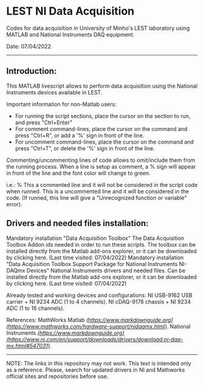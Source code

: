 # LEST NI Data Acquisition 

Codes for data acquisition in University of Minho's LEST laboratory using MATLAB and National Instruments DAQ equipment.

Date: 07/04/2022

---

## Introduction:

This MATLAB livescript allows to perform data acquisition using the National Instruments devices available in LEST.

Important information for non-Matlab users: 
 - For running the script sections, place the cursor on the section to run, and press "Ctrl+Enter"
 - For comment command-lines, place the cursor on the command and press "Ctrl+R", or add a '%' sign in front of the line.
 - For uncomment command-lines, place the cursor on the command and press "Ctrl+T",  or delete the '%' sign in front of the line.

Commenting/uncommenting lines of code allows to omit/include them from the running process. When a line is setup as comment, a % sign will appear in front of the line and the font color will change to green.

i.e.:
  % This a commented line and it will not be considered in the script code when runned.
  This is a uncommented line and it will be considered in the code. (If runned, this line will give a "Unrecognized function or variable" error).

## Drivers and needed files installation:
Mandatory installation "Data Acquisition Toolbox"
The Data Acquisition Toolbox Addon ids needed in order to run these scripts. The toolbox can be installed directly from the Matlab add-ons explorer, or it can be downloaded by clicking here. (Last time visited: 07/04/2022)
Mandatory installation "Data Acquisition Toolbox Support Package for National Instruments NI-DAQmx Devices"
National Instruments drivers and needed files. Can be installed directly from the Matlab add-ons explorer, or it can be downloaded by clicking here. (Last time visited: 07/04/2022)

Already tested and working devices and configurations:
  NI USB-9162 USB carrier + NI 9234 ADC (1 to 4 channels).
  NI cDAQ-9178 chassis + NI 9234 ADC (1 to 16 channels).

References: 
MathWorks Matlab *(https://www.markdownguide.org](https://www.mathworks.com/hardware-support/nidaqmx.html)*.
National Instruments *(https://www.markdownguide.org](https://www.ni.com/en/support/downloads/drivers/download.ni-daq-mx.html#547031)*.

---

NOTE: The links in this repository may not work. This text is intended only as a reference. Please, search for updated drivers in NI and Mathworks official sites and repositories before use.


